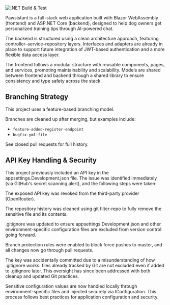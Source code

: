 ![.NET Build & Test](https://github.com/marlenhalvorsen/Pawsistant/actions/workflows/dotnet.yml/badge.svg)

Pawsistant is a full-stack web application built with Blazor WebAssembly (frontend) and ASP.NET Core (backend), designed to help dog owners get personalized training tips through AI-powered chat.

The backend is structured using a clean architecture approach, featuring controller–service–repository layers. Interfaces and adapters are already in place to support future integration of JWT-based authentication and a more flexible data access layer.

The frontend follows a modular structure with reusable components, pages, and services, promoting maintainability and scalability. Models are shared between frontend and backend through a shared library to ensure consistency and type safety across the stack.

## Branching Strategy

This project uses a feature-based branching model.

Branches are cleaned up after merging, but examples include:

- `feature-added-register-endpoint`
- `bugfix-yml-file`

See closed pull requests for full history.

## API Key Handling & Security
This project previously included an API key in the appsettings.Development.json file. The issue was identified immediately (via GitHub's secret scanning alert), and the following steps were taken:

The exposed API key was revoked from the third-party provider (OpenRouter).

The repository history was cleaned using git filter-repo to fully remove the sensitive file and its contents.

.gitignore was updated to ensure appsettings.Development.json and other environment-specific configuration files are excluded from version control going forward.

Branch protection rules were enabled to block force pushes to master, and all changes now go through pull requests.

The key was accidentally committed due to a misunderstanding of how .gitignore works: files already tracked by Git are not excluded even if added to .gitignore later. This oversight has since been addressed with both cleanup and updated Git practices.

Sensitive configuration values are now handled locally through environment-specific files and injected securely via IConfiguration. This process follows best practices for application configuration and security.
